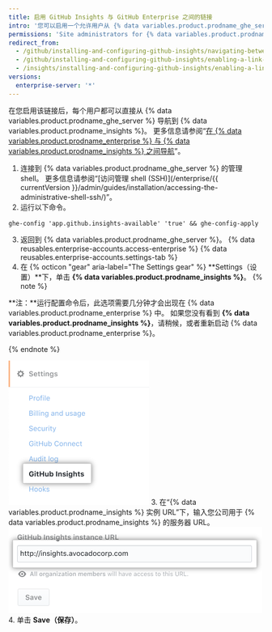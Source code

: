 ```yaml
---
title: 启用 GitHub Insights 与 GitHub Enterprise 之间的链接
intro: '您可以启用一个允许用户从 {% data variables.product.prodname_ghe_server %} 导航到 {% data variables.product.prodname_insights %} 的链接。'
permissions: 'Site administrators for {% data variables.product.prodname_ghe_server %} can enable a link between {% data variables.product.prodname_ghe_server %} and {% data variables.product.prodname_insights %}.'
redirect_from:
  - /github/installing-and-configuring-github-insights/navigating-between-github-insights-and-github-enterprise
  - /github/installing-and-configuring-github-insights/enabling-a-link-between-github-insights-and-github-enterprise
  - /insights/installing-and-configuring-github-insights/enabling-a-link-between-github-insights-and-github-enterprise
versions:
  enterprise-server: '*'
---
```


在您启用该链接后，每个用户都可以直接从 {% data variables.product.prodname_ghe_server %} 导航到 {% data variables.product.prodname_insights %}。 更多信息请参阅“[在 {% data variables.product.prodname_enterprise %} 与 {% data variables.product.prodname_insights %} 之间导航](/insights/exploring-your-usage-of-github-enterprise/navigating-between-github-enterprise-and-github-insights)”。

1. 连接到 {% data variables.product.prodname_ghe_server %} 的管理 shell。 更多信息请参阅“[访问管理 shell (SSH)](/enterprise/{{ currentVersion }}/admin/guides/installation/accessing-the-administrative-shell-ssh/)”。
2. 运行以下命令。
  ```shell
  ghe-config 'app.github.insights-available' 'true' && ghe-config-apply
  ```
3. 返回到 {% data variables.product.prodname_ghe_server %}。
{% data reusables.enterprise-accounts.access-enterprise %}
{% data reusables.enterprise-accounts.settings-tab %}
7. 在 {% octicon "gear" aria-label="The Settings gear" %} **Settings（设置）**下，单击 **{% data variables.product.prodname_insights %}**。
  {% note %}

  **注：**运行配置命令后，此选项需要几分钟才会出现在 {% data variables.product.prodname_enterprise %} 中。 如果您没有看到 **{% data variables.product.prodname_insights %}**，请稍候，或者重新启动 {% data variables.product.prodname_enterprise %}。

  {% endnote %}

  ![{% data variables.product.prodname_insights %} 选项卡](/assets/images/help/business-accounts/github-insights-tab.png)
3. 在“{% data variables.product.prodname_insights %} 实例 URL”下，输入您公司用于 {% data variables.product.prodname_insights %} 的服务器 URL。 ![{% data variables.product.prodname_insights %} 实例 URL](/assets/images/help/business-accounts/insights-instance-url.png)
4. 单击 **Save（保存）**。
